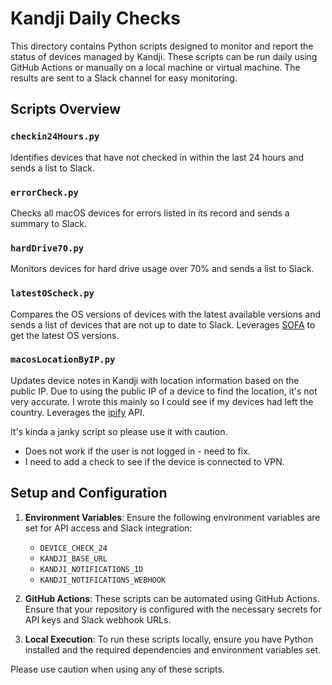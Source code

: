 # Kandji Daily Checks

This directory contains Python scripts designed to monitor and report the status of devices managed by Kandji. These scripts can be run daily using GitHub Actions or manually on a local machine or virtual machine. The results are sent to a Slack channel for easy monitoring.

## Scripts Overview

### `checkin24Hours.py`
Identifies devices that have not checked in within the last 24 hours and sends a list to Slack.

### `errorCheck.py`
Checks all macOS devices for errors listed in its record and sends a summary to Slack.

### `hardDrive70.py`
Monitors devices for hard drive usage over 70% and sends a list to Slack.

### `latestOScheck.py`
Compares the OS versions of devices with the latest available versions and sends a list of devices that are not up to date to Slack. Leverages [SOFA](https://sofa.macadmins.io/) to get the latest OS versions.

### `macosLocationByIP.py`
Updates device notes in Kandji with location information based on the public IP. Due to using the public IP of a device to find the location, it's not very accurate. I wrote this mainly so I could see if my devices had left the country. Leverages the [ipify](https://www.ipify.org/) API.

It's kinda a janky script so please use it with caution.
- Does not work if the user is not logged in - need to fix.
- I need to add a check to see if the device is connected to VPN.

## Setup and Configuration

1. **Environment Variables**: Ensure the following environment variables are set for API access and Slack integration:
   - `DEVICE_CHECK_24`
   - `KANDJI_BASE_URL`
   - `KANDJI_NOTIFICATIONS_ID`
   - `KANDJI_NOTIFICATIONS_WEBHOOK`

2. **GitHub Actions**: These scripts can be automated using GitHub Actions. Ensure that your repository is configured with the necessary secrets for API keys and Slack webhook URLs.

3. **Local Execution**: To run these scripts locally, ensure you have Python installed and the required dependencies and environment variables set.

Please use caution when using any of these scripts.
